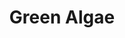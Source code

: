 ---
templateKey: blog-post
featuredpost: false
featuredimage: /assets/Green_Algae.png
title: Green Algae
description: Forage
testfield: 306
---
